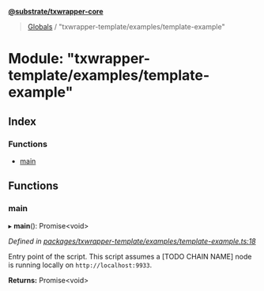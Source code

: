**[@substrate/txwrapper-core](../README.md)**

> [Globals](../globals.md) / "txwrapper-template/examples/template-example"

# Module: "txwrapper-template/examples/template-example"

## Index

### Functions

* [main](_txwrapper_template_examples_template_example_.md#main)

## Functions

### main

▸ **main**(): Promise<void\>

*Defined in [packages/txwrapper-template/examples/template-example.ts:18](https://github.com/paritytech/txwrapper-core/blob/15c9541/packages/txwrapper-template/examples/template-example.ts#L18)*

Entry point of the script. This script assumes a [TODO CHAIN NAME] node is running
locally on `http://localhost:9933`.

**Returns:** Promise<void\>
